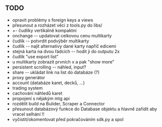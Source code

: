 ## TODO
 * opravit problémy s foreign keys a views
 * přesunout a rozházet věci z tools.py do libs/
 * +- čudlíky vertikálně kompaktní
 * onchange -- updatovat celkovou cenu multikarty
 * čudlík -- potvrdit podvýběr multikarty
 * čudlík -- najít alternativy dané karty napříč edicemi
 * stejná karta na dvou řádcích -- hodit ji do outputu 2x
 * čudlík "use export list"
 * u multikarty zobrazit prvních x a pak "show more"
 * persistent scrolling -- náhled, input?
 * share -- ukládat link na list do databáze (?)
 * proxy generátor
 * account (databáze karet, decků, ...)
 * trading system
 * cachování náhledů karet
 * propojení s nějakým mtg api
 * rozdělit build na Bulider, Scraper a Connector
 * přesunout databázový funkce do Database objektu a hlavně zařídit aby vracel selhání !!
 * vyčistit/okomentovat před pokračováním sdk.py a spol
